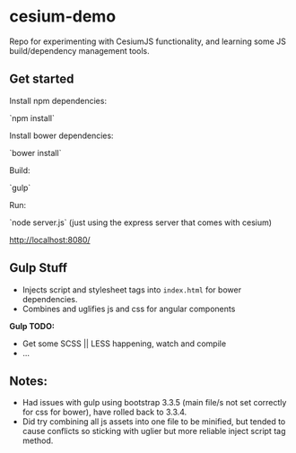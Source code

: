 # cesium-demo
Repo for experimenting with CesiumJS functionality, and learning some JS build/dependency management tools.

<h2>Get started</h2>

<p>Install npm dependencies:</p>
`npm install`

<p>Install bower dependencies:</p>
`bower install`

<p>Build:</p>
`gulp`

<p>Run:</p>
`node server.js` (just using the express server that comes with cesium)

<p><a href="http://localhost:8080/" target="_blank">http://localhost:8080/</a></p>


<h2>Gulp Stuff</h2>

<ul>
	<li>Injects script and stylesheet tags into <code>index.html</code> for bower dependencies.</li>
	<li>Combines and uglifies js and css for angular components</li>
</ul>

<p><strong>Gulp TODO:</strong></p>

<ul>
	<li>Get some SCSS || LESS happening, watch and compile</li>
	<li>...</li>
</ul>


<h2>Notes:</h2>

<ul>
	<li>Had issues with gulp using bootstrap 3.3.5 (main file/s not set correctly for css for bower), have rolled back to 3.3.4.</li>
	<li>Did try combining all js assets into one file to be minified, but tended to cause conflicts so sticking with uglier but more reliable inject script tag method.</li>
</ul>